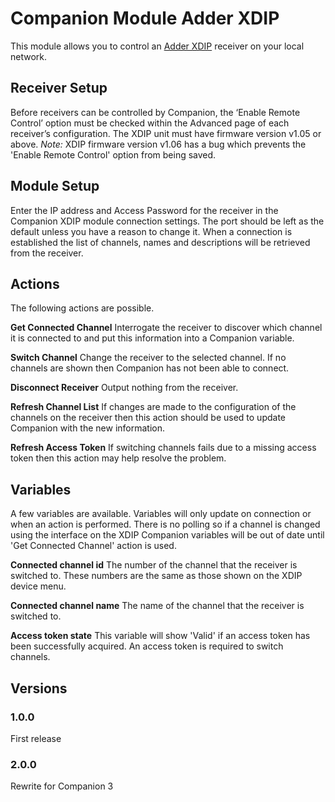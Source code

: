 # Companion Module Adder XDIP

This module allows you to control an [Adder XDIP](https://www.adder.com/en/kvm-solutions/adderlink-xdip) receiver on your local network.

## Receiver Setup
Before receivers can be controlled by Companion, the ‘Enable Remote Control’ option must be checked within the Advanced page of each receiver’s configuration. The XDIP unit must have firmware version v1.05 or above. *Note:* XDIP firmware version v1.06 has a bug which prevents the 'Enable Remote Control' option from being saved.

## Module Setup
Enter the IP address and Access Password for the receiver in the Companion XDIP module connection settings. The port should be left as the default unless you have a reason to change it. When a connection is established the list of channels, names and descriptions will be retrieved from the receiver. 

## Actions
The following actions are possible.

**Get Connected Channel** Interrogate the receiver to discover which channel it is connected to and put this information into a Companion variable.

**Switch Channel** Change the receiver to the selected channel. If no channels are shown then Companion has not been able to connect.

**Disconnect Receiver** Output nothing from the receiver.

**Refresh Channel List** If changes are made to the configuration of the channels on the receiver then this action should be used to update Companion with the new information.

**Refresh Access Token** If switching channels fails due to a missing access token then this action may help resolve the problem.

## Variables
A few variables are available. Variables will only update on connection or when an action is performed. There is no polling so if a channel is changed using the interface on the XDIP Companion variables will be out of date until 'Get Connected Channel' action is used.

**Connected channel id** The number of the channel that the receiver is switched to. These numbers are the same as those shown on the XDIP device menu.

**Connected channel name** The name of the channel that the receiver is switched to. 

**Access token state** This variable will show 'Valid' if an access token has been successfully acquired. An access token is required to switch channels.

## Versions

### 1.0.0
First release

### 2.0.0
Rewrite for Companion 3
